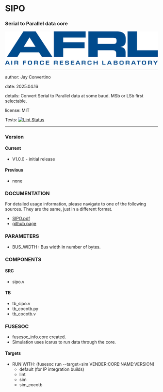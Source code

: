 # SIPO
### Serial to Parallel data core

![image](docs/manual/img/AFRL.png)

---

   author: Jay Convertino   
   
   date: 2025.04.16
   
   details: Convert Serial to Parallel data at some baud. MSb or LSb first selectable.
   
   license: MIT   

   Tests:
  <a href="actions">
  <img src="actions/workflows/lint_check.yml/badge.svg" alt="Lint Status">
  </a>
   
---

### Version
#### Current
  - V1.0.0 - initial release

#### Previous
  - none

### DOCUMENTATION
  For detailed usage information, please navigate to one of the following sources. They are the same, just in a different format.

  - [SIPO.pdf](docs/manual/SIPO.pdf)
  - [github page](https://johnathan-convertino-afrl.github.io/sipo/)

### PARAMETERS

* BUS_WIDTH     : Bus width in number of bytes.

### COMPONENTS
#### SRC

* sipo.v

#### TB

* tb_sipo.v
* tb_cocotb.py
* tb_cocotb.v
  
### FUSESOC

* fusesoc_info.core created.
* Simulation uses icarus to run data through the core.

#### Targets

* RUN WITH: (fusesoc run --target=sim VENDER:CORE:NAME:VERSION)
  - default (for IP integration builds)
  - lint
  - sim
  - sim_cocotb
